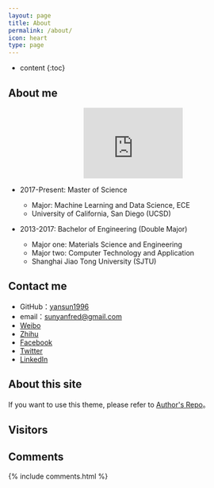 ```yaml
---
layout: page
title: About
permalink: /about/
icon: heart
type: page
---
```


* content
{:toc}

## About me

<div style="text-align:center"><iframe src="https://githubbadge.appspot.com/yansun1996" style="border: 0;height: 142px;width: 200px;overflow: hidden;" frameborder="0"></iframe></div>

* 2017-Present: Master of Science
    * Major: Machine Learning and Data Science, ECE
    * University of California, San Diego (UCSD)

* 2013-2017: Bachelor of Engineering (Double Major)
    * Major one: Materials Science and Engineering
    * Major two: Computer Technology and Application
    * Shanghai Jiao Tong University (SJTU)

## Contact me

* GitHub：[yansun1996](https://github.com/yansun1996)
* email：sunyanfred@gmail.com
* [Weibo](http://weibo.com/5132629547)
* [Zhihu](https://www.zhihu.com/people/huo-huo-huo-81)
* [Facebook](https://www.facebook.com/triplefire.yan.sun)
* [Twitter](https://twitter.com/sunyanfred)
* [LinkedIn](https://www.linkedin.com/in/yansun1996/)

## About this site


If you want to use this theme, please refer to [Author's Repo](https://github.com/Gaohaoyang/gaohaoyang.github.io/)。

## Visitors

<script type="text/javascript" src="//rf.revolvermaps.com/0/0/8.js?i=545kzawwnu0&amp;m=1&amp;c=ff0000&amp;cr1=ffffff&amp;f=arial&amp;l=33" async="async"></script>

## Comments

{% include comments.html %}
